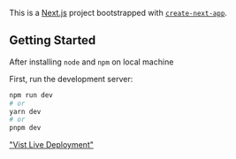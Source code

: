 This is a [Next.js](https://nextjs.org/) project bootstrapped with [`create-next-app`](https://github.com/vercel/next.js/tree/canary/packages/create-next-app).

## Getting Started

After installing `node` and `npm` on local machine

First, run the development server:

```bash
npm run dev
# or
yarn dev
# or
pnpm dev
```

["Vist Live Deployment"](https://200-ok-prj.vercel.app/)